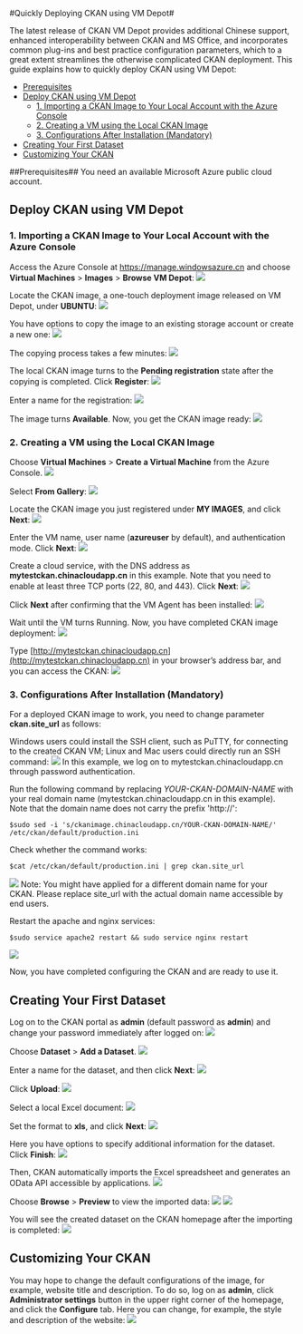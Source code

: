#Quickly Deploying CKAN using VM Depot#

The latest release of CKAN VM Depot provides additional Chinese support, enhanced interoperability between CKAN and MS Office, and incorporates common plug-ins and best practice configuration parameters, which to a great extent streamlines the otherwise complicated CKAN deployment. This guide explains how to quickly deploy CKAN using VM Depot:

- [Prerequisites](#id_1)
- [Deploy CKAN using VM Depot](#id_2)
	- [1. Importing a CKAN Image to Your Local Account with the Azure Console](#id_2_1)
	- [2. Creating a VM using the Local CKAN Image](#id_2_2)
	- [3. Configurations After Installation (Mandatory)](#id_2_3)
- [Creating Your First Dataset](#id_3)
- [Customizing Your CKAN](#id_4)

##<a name='id_1'></a>Prerequisites##
You need an available Microsoft Azure public cloud account.

## <a name='id_2'></a>Deploy CKAN using VM Depot ##
### <a name='id_2_1'></a>1. Importing a CKAN Image to Your Local Account with the Azure Console ###

Access the Azure Console at https://manage.windowsazure.cn and choose **Virtual Machines** > **Images** > **Browse VM Depot**:
![](https://raw.githubusercontent.com/msopentechcn/docs/master/images/1.PNG)

Locate the CKAN image, a one-touch deployment image released on VM Depot, under **UBUNTU**:
![](https://raw.githubusercontent.com/msopentechcn/docs/master/images/2.PNG)

You have options to copy the image to an existing storage account or create a new one:
![](https://raw.githubusercontent.com/msopentechcn/docs/master/images/3.PNG)

The copying process takes a few minutes:
![](https://raw.githubusercontent.com/msopentechcn/docs/master/images/4.PNG)

The local CKAN image turns to the **Pending registration** state after the copying is completed. Click **Register**:
![](https://raw.githubusercontent.com/msopentechcn/docs/master/images/6.PNG)

Enter a name for the registration:
![](https://raw.githubusercontent.com/msopentechcn/docs/master/images/7.PNG)

The image turns **Available**. Now, you get the CKAN image ready:
![](https://raw.githubusercontent.com/msopentechcn/docs/master/images/8.PNG)

### <a name='id_2_2'></a>2. Creating a VM using the Local CKAN Image ###
Choose **Virtual Machines** > **Create a Virtual Machine** from the Azure Console.
![](https://raw.githubusercontent.com/msopentechcn/docs/master/images/9.PNG)

Select **From Gallery**:
![](https://raw.githubusercontent.com/msopentechcn/docs/master/images/10.PNG)

Locate the CKAN image you just registered under **MY IMAGES**, and click **Next**:
![](https://raw.githubusercontent.com/msopentechcn/docs/master/images/11.PNG)

Enter the VM name, user name (**azureuser** by default), and authentication mode. Click **Next**:
![](https://raw.githubusercontent.com/msopentechcn/docs/master/images/12.PNG)

Create a cloud service, with the DNS address as **mytestckan.chinacloudapp.cn** in this example. 
Note that you need to enable at least three TCP ports (22, 80, and 443). Click **Next**:
![](https://raw.githubusercontent.com/msopentechcn/docs/master/images/13.PNG)

Click **Next** after confirming that the VM Agent has been installed:
![](https://raw.githubusercontent.com/msopentechcn/docs/master/images/14.PNG)

Wait until the VM turns Running. Now, you have completed CKAN image deployment:
![](https://raw.githubusercontent.com/msopentechcn/docs/master/images/15.PNG)

Type [http://mytestckan.chinacloudapp.cn](http://mytestckan.chinacloudapp.cn) in your browser’s address bar, and you can access the CKAN:
![](https://raw.githubusercontent.com/msopentechcn/docs/master/images/16.PNG)

### <a name='id_2_3'></a>3. Configurations After Installation (Mandatory) ###
For a deployed CKAN image to work, you need to change parameter **ckan.site_url** as follows:

Windows users could install the SSH client, such as PuTTY, for connecting to the created CKAN VM; Linux and Mac users could directly run an SSH command:
![](https://raw.githubusercontent.com/msopentechcn/docs/master/images/18.PNG)
In this example, we log on to mytestckan.chinacloudapp.cn through password authentication.

Run the following command by replacing *YOUR-CKAN-DOMAIN-NAME* with your real domain name (mytestckan.chinacloudapp.cn in this example). 
Note that the domain name does not carry the prefix 'http://':

`$sudo sed -i 's/ckanimage.chinacloudapp.cn/YOUR-CKAN-DOMAIN-NAME/' /etc/ckan/default/production.ini`

Check whether the command works:

`$cat /etc/ckan/default/production.ini | grep ckan.site_url`

![](https://raw.githubusercontent.com/msopentechcn/docs/master/images/19.PNG)
Note: You might have applied for a different domain name for your CKAN. Please replace site_url with the actual domain name accessible by end users.

Restart the apache and nginx services:

`$sudo service apache2 restart && sudo service nginx restart`

![](https://raw.githubusercontent.com/msopentechcn/docs/master/images/20.PNG)

Now, you have completed configuring the CKAN and are ready to use it.


## <a name='id_3'></a>Creating Your First Dataset ##
Log on to the CKAN portal as **admin** (default password as **admin**) and change your password immediately after logged on:
![](https://raw.githubusercontent.com/msopentechcn/docs/master/images/16.PNG)

Choose **Dataset** > **Add a Dataset**.
![](https://raw.githubusercontent.com/msopentechcn/docs/master/images/17.PNG)

Enter a name for the dataset, and then click **Next**:
![](https://raw.githubusercontent.com/msopentechcn/docs/master/images/21.PNG)

Click **Upload**:
![](https://raw.githubusercontent.com/msopentechcn/docs/master/images/22.PNG)

Select a local Excel document:
![](https://raw.githubusercontent.com/msopentechcn/docs/master/images/23.PNG)

Set the format to **xls**, and click **Next**:
![](https://raw.githubusercontent.com/msopentechcn/docs/master/images/24.PNG)

Here you have options to specify additional information for the dataset. Click **Finish**:
![](https://raw.githubusercontent.com/msopentechcn/docs/master/images/25.PNG)

Then, CKAN automatically imports the Excel spreadsheet and generates an OData API accessible by applications.
![](https://raw.githubusercontent.com/msopentechcn/docs/master/images/26.PNG)

Choose **Browse** > **Preview** to view the imported data:
![](https://raw.githubusercontent.com/msopentechcn/docs/master/images/27.PNG)
![](https://raw.githubusercontent.com/msopentechcn/docs/master/images/28.PNG)

You will see the created dataset on the CKAN homepage after the importing is completed:
![](https://raw.githubusercontent.com/msopentechcn/docs/master/images/29.PNG)


## <a name='id_4'></a>Customizing Your CKAN ###
You may hope to change the default configurations of the image, for example, website title and description. 
To do so, log on as **admin**, click **Administrator settings** button in the upper right corner of the homepage, 
and click the **Configure** tab. Here you can change, for example, the style and description of the website:
![](https://raw.githubusercontent.com/msopentechcn/docs/master/images/30.PNG)